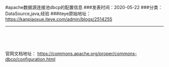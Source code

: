 #apache数据源连接池dbcp的配置信息
###发表时间：2020-05-22
###分类：DataSource,java,经验
###iteye原始地址：<a href="https://kanpiaoxue.iteye.com/admin/blogs/2514255" target="_blank">https://kanpiaoxue.iteye.com/admin/blogs/2514255</a>

---

<div class="iteye-blog-content-contain" style="font-size: 14px;"> 
 <p>&nbsp;</p> 
 <p>&nbsp;</p> 
 <p>官网文档地址：&nbsp;<a href="https://commons.apache.org/proper/commons-dbcp/configuration.html">https://commons.apache.org/proper/commons-dbcp/configuration.html</a></p> 
 <p>&nbsp;</p> 
</div>